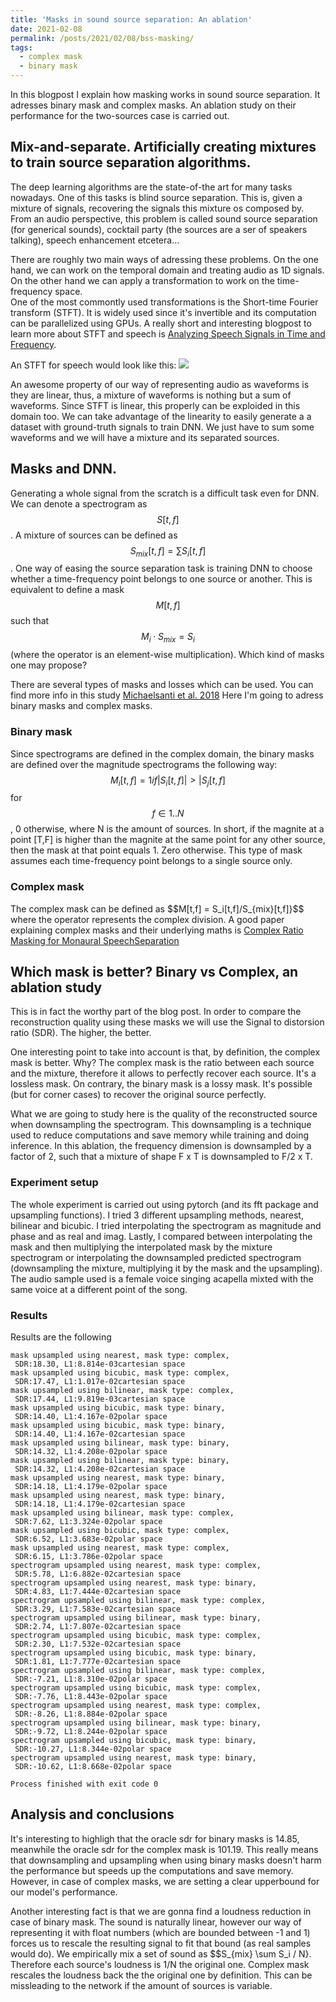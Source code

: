 ```yaml
---
title: 'Masks in sound source separation: An ablation'
date: 2021-02-08
permalink: /posts/2021/02/08/bss-masking/
tags:
  - complex mask
  - binary mask
---
```

In this blogpost I explain how masking works in sound source separation. It adresses binary mask and complex masks. 
An ablation study on their performance for the two-sources case is carried out.  

## Mix-and-separate. Artificially creating mixtures to train source separation algorithms.  
The deep learning algorithms are the state-of-the art for many tasks nowadays. One of this tasks is blind source separation. This is, given a mixture of signals, recovering 
the signals this mixture os composed by. From an audio perspective, this problem is called sound source separation (for generical sounds), cocktail party (the sources are
a ser of speakers talking), speech enhancement etcetera...

There are roughly two main ways of adressing these problems. On the one hand, we can work on the temporal domain and treating audio as 1D signals. On the other hand we can 
apply a transformation to work on the time-frequency space.  
One of the most commontly used transformations is the Short-time Fourier transform (STFT). It is widely used since it's invertible and its computation can be parallelized using GPUs.
A really short and interesting blogpost to learn more about STFT and speech is [Analyzing Speech Signals in Time and Frequency](https://bastibe.de/2019-09-20-analyzing-speech-signals-in-time-and-frequency.html).

An STFT for speech would look like this:
![](https://bastibe.de/static/2019-09/stft.png)

An awesome property of our way of representing audio as waveforms is they are linear, thus, a mixture of waveforms is nothing but a sum of waveforms. Since STFT is linear,
this properly can be exploided in this domain too. We can take advantage of the linearity to easily generate a a dataset with ground-truth signals to train DNN. We just have to sum some waveforms
and we will have a mixture and its separated sources.  

## Masks and DNN.  
Generating a whole signal from the scratch is a difficult task even for DNN. We can denote a spectrogram as $$S[t,f]$$. A mixture of sources can be defined as
$$S_{mix}[t,f]=\sum S_i[t,f]$$. One way of easing the source separation task is training
DNN to choose whether a time-frequency point belongs to one source or another. This is equivalent to define a mask $$M[t,f]$$ such that $$M_i \cdot S_{mix} = S_i$$ (where the operator is
an element-wise multiplication). Which kind of masks one may propose?  

There are several types of masks and losses which can be used. You can find more info in this study [Michaelsanti et al. 2018](https://arxiv.org/pdf/1811.06234.pdf)
Here I'm going to adress binary masks and complex masks.  
### Binary mask  
Since spectrograms are defined in the complex domain, the binary masks are defined over the magnitude spectrograms the following way:  
$$M_i[t,f] =1 if |S_i[t,f]|>|S_j[t,f]$$ for $$f \in 1..N$$, 0 otherwise, where N is the amount of sources. In short, if the magnite at a point [T,F] is higher than the magnite at the same point for any other source, then the mask at that point equals 1. Zero otherwise. 
This type of mask assumes each time-frequency point belongs to a single source only.  
### Complex mask  
The complex mask can be defined as $$M[t,f] = S_i[t,f]/S_{mix}[t,f]}$$ where the operator represents the complex division. 
A good paper explaining complex masks and their underlying maths is [Complex Ratio Masking for Monaural SpeechSeparation](http://homes.sice.indiana.edu/williads/publication_files/williamsonetal.cRM.2016.pdf)

## Which mask is better? Binary vs Complex, an ablation study  
This is in fact the worthy part of the blog post. In order to compare the reconstruction quality using these masks we will use  the Signal to distorsion ratio (SDR). The higher, the better.  

One interesting point to take into account is that, by definition, the complex mask is better. Why? The complex mask is the ratio between each source and the mixture, therefore it allows to perfectly recover each source. It's a lossless mask. On contrary, the binary mask is a lossy mask. It's possible (but for corner cases) to recover the original source perfectly.  

What we are going to study here is the quality of the reconstructed source when downsampling the spectrogram. This downsampling is a technique used to reduce computations and save memory while training and doing inference. In this ablation, the frequency dimension is downsampled by a factor of 2, such that a mixture of shape F x T is downsampled to F/2 x T.  
### Experiment setup  
The whole experiment is carried out using pytorch (and its fft package and upsampling functions). I tried 3 different upsampling methods, nearest, bilinear and bicubic. I tried interpolating the spectrogram as magnitude and phase and as real and imag. Lastly, I compared between interpolating the mask and then multiplying the interpolated mask by the mixture spectrogram or interpolating the downsampled  predicted spectrogram (downsampling the mixture, multiplying it by the mask and the upsampling).  The audio sample used is a female voice singing acapella mixted with the same voice at a different point of the song. 
### Results
Results are the following
```
mask upsampled using nearest, mask type: complex,
 SDR:18.30, L1:8.814e-03cartesian space
mask upsampled using bicubic, mask type: complex,
 SDR:17.47, L1:1.017e-02cartesian space
mask upsampled using bilinear, mask type: complex,
 SDR:17.44, L1:9.819e-03cartesian space
mask upsampled using bicubic, mask type: binary,
 SDR:14.40, L1:4.167e-02polar space
mask upsampled using bicubic, mask type: binary,
 SDR:14.40, L1:4.167e-02cartesian space
mask upsampled using bilinear, mask type: binary,
 SDR:14.32, L1:4.208e-02polar space
mask upsampled using bilinear, mask type: binary,
 SDR:14.32, L1:4.208e-02cartesian space
mask upsampled using nearest, mask type: binary,
 SDR:14.18, L1:4.179e-02polar space
mask upsampled using nearest, mask type: binary,
 SDR:14.18, L1:4.179e-02cartesian space
mask upsampled using bilinear, mask type: complex,
 SDR:7.62, L1:3.324e-02polar space
mask upsampled using bicubic, mask type: complex,
 SDR:6.52, L1:3.683e-02polar space
mask upsampled using nearest, mask type: complex,
 SDR:6.15, L1:3.786e-02polar space
spectrogram upsampled using nearest, mask type: complex,
 SDR:5.78, L1:6.882e-02cartesian space
spectrogram upsampled using nearest, mask type: binary,
 SDR:4.83, L1:7.444e-02cartesian space
spectrogram upsampled using bilinear, mask type: complex,
 SDR:3.29, L1:7.583e-02cartesian space
spectrogram upsampled using bilinear, mask type: binary,
 SDR:2.74, L1:7.807e-02cartesian space
spectrogram upsampled using bicubic, mask type: complex,
 SDR:2.30, L1:7.532e-02cartesian space
spectrogram upsampled using bicubic, mask type: binary,
 SDR:1.81, L1:7.777e-02cartesian space
spectrogram upsampled using bilinear, mask type: complex,
 SDR:-7.21, L1:8.310e-02polar space
spectrogram upsampled using bicubic, mask type: complex,
 SDR:-7.76, L1:8.443e-02polar space
spectrogram upsampled using nearest, mask type: complex,
 SDR:-8.26, L1:8.884e-02polar space
spectrogram upsampled using bilinear, mask type: binary,
 SDR:-9.72, L1:8.244e-02polar space
spectrogram upsampled using bicubic, mask type: binary,
 SDR:-10.27, L1:8.344e-02polar space
spectrogram upsampled using nearest, mask type: binary,
 SDR:-10.62, L1:8.668e-02polar space

Process finished with exit code 0

```
## Analysis and conclusions  
It's interesting to highligh that the oracle sdr for binary masks is 14.85, meanwhile the oracle sdr for the complex mask is 101.19.
This really means that downsampling and upsampling when using binary masks doesn't harm the performance but speeds up the computations and save memory. However, in case of complex masks, we are setting a clear upperbound for our model's performance.  

Another interesting fact is that we are gonna find a loudness reduction in case of binary mask. The sound is naturally linear, however our way of representing it with float numbers (which are bounded between -1 and 1) forces us to rescale the resulting signal to fit that bound (as real samples would do). We empirically mix a set of sound as $$S_{mix} \sum S_i / N}. Therefore each source's loudness is 1/N the original one. Complex mask rescales the loudness back the the original one by definition. This can be missleading to the network if the amount of sources is variable. 
